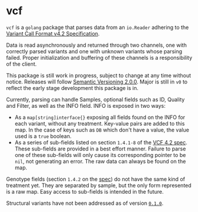 vcf
===

`vcf` is a `golang` package that parses data from an `io.Reader` adhering to the [Variant Call Format v4.2 Specification](https://samtools.github.io/hts-specs/VCFv4.2.pdf).

Data is read asynchronously and returned through two channels, one with correctly parsed variants and one with unknown variants whose parsing failed. Proper initialization and buffering of these channels is a responsibility of the client.

This package is still work in progress, subject to change at any time without notice. Releases will follow [Semantic Versioning 2.0.0](http://semver.org/spec/v2.0.0.html). Major is still in `v0` to reflect the early stage development this package is in.

Currently, parsing can handle Samples, optional fields such as ID, Quality and Filter, as well as the INFO field. INFO is exposed in two ways:

* As a `map[string]interface{}` exposing all fields found on the INFO for each variant, without any treatment. Key-value pairs are added to this map. In the case of keys such as `DB` which don't have a value, the value used is a `true` boolean.
* As a series of sub-fields listed on section `1.4.1-8` of the [VCF 4.2 spec](https://samtools.github.io/hts-specs/VCFv4.2.pdf). These sub-fields are provided in a best effort manner. Failure to parse one of these sub-fields will only cause its corresponding pointer to be `nil`, not generating an error. The raw data can always be found on the map.

Genotype fields (section `1.4.2` on the [spec](https://samtools.github.io/hts-specs/VCFv4.2.pdf)) do not have the same kind of treatment yet. They are separated by sample, but the only form represented is a raw map. Easy access to sub-fields is intended in the future.

Structural variants have not been addressed as of version [`0.1.0`](https://github.com/mendelics/vcf/releases/tag/0.1.0).
